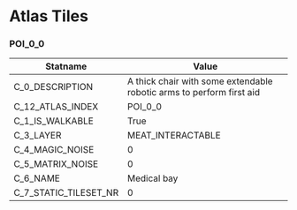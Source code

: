 

# Atlas Tiles





### POI_0_0
| Statname | Value | 
|  --  |  --  | 
| C_0_DESCRIPTION | A thick chair with some extendable robotic arms to perform first aid | 
| C_12_ATLAS_INDEX | POI_0_0 | 
| C_1_IS_WALKABLE | True | 
| C_3_LAYER | MEAT_INTERACTABLE | 
| C_4_MAGIC_NOISE | 0 | 
| C_5_MATRIX_NOISE | 0 | 
| C_6_NAME | Medical bay | 
| C_7_STATIC_TILESET_NR | 0 | 

